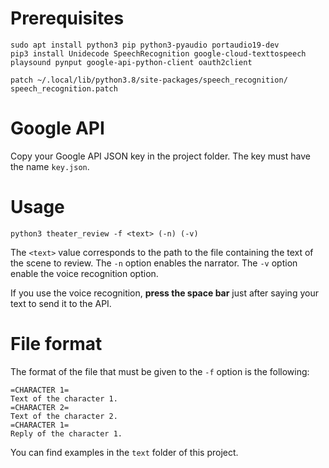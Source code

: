 # Prerequisites
```
sudo apt install python3 pip python3-pyaudio portaudio19-dev
pip3 install Unidecode SpeechRecognition google-cloud-texttospeech playsound pynput google-api-python-client oauth2client

patch ~/.local/lib/python3.8/site-packages/speech_recognition/ speech_recognition.patch
```

# Google API

Copy your Google API JSON key in the project folder. The key must have the name `key.json`.

# Usage
```
python3 theater_review -f <text> (-n) (-v)
```

The `<text>` value corresponds to the path to the file containing the text of the scene to review.
The `-n` option enables the narrator. The `-v` option enable the voice recognition option.

If you use the voice recognition, **press the space bar** just after saying your text to send it to the API.

# File format

The format of the file that must be given to the `-f` option is the following:
```
=CHARACTER 1=
Text of the character 1.
=CHARACTER 2=
Text of the character 2.
=CHARACTER 1=
Reply of the character 1.
```

You can find examples in the `text` folder of this project.
